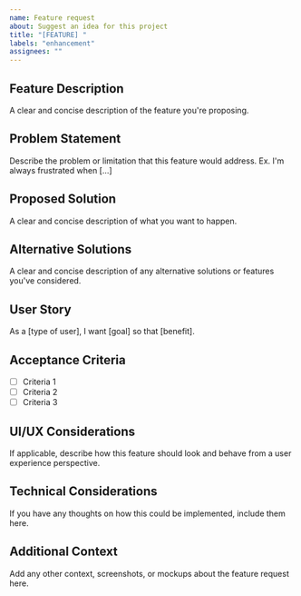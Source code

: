 ```yaml
---
name: Feature request
about: Suggest an idea for this project
title: "[FEATURE] "
labels: "enhancement"
assignees: ""
---
```


## Feature Description

A clear and concise description of the feature you're proposing.

## Problem Statement

Describe the problem or limitation that this feature would address. Ex. I'm always frustrated when [...]

## Proposed Solution

A clear and concise description of what you want to happen.

## Alternative Solutions

A clear and concise description of any alternative solutions or features you've considered.

## User Story

As a [type of user], I want [goal] so that [benefit].

## Acceptance Criteria

- [ ] Criteria 1
- [ ] Criteria 2
- [ ] Criteria 3

## UI/UX Considerations

If applicable, describe how this feature should look and behave from a user experience perspective.

## Technical Considerations

If you have any thoughts on how this could be implemented, include them here.

## Additional Context

Add any other context, screenshots, or mockups about the feature request here.
